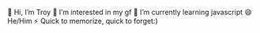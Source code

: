 👋 Hi, I’m Troy
👀 I’m interested in my gf
🌱 I’m currently learning javascript
😄 He/Him
⚡ Quick to memorize, quick to forget:)

<!---
troibaga/troibaga is a ✨ special ✨ repository because its `README.md` (this file) appears on your GitHub profile.
You can click the Preview link to take a look at your changes.
--->
